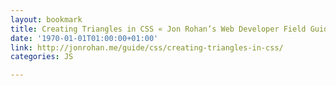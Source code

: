 ```yaml
---
layout: bookmark
title: Creating Triangles in CSS « Jon Rohan’s Web Developer Field Guide
date: '1970-01-01T01:00:00+01:00'
link: http://jonrohan.me/guide/css/creating-triangles-in-css/
categories: JS

---
```


